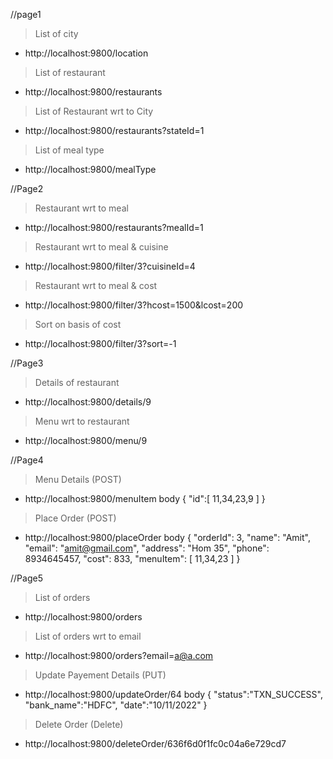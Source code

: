 //page1
> List of city
* http://localhost:9800/location

> List of restaurant
* http://localhost:9800/restaurants

> List of Restaurant wrt to City
* http://localhost:9800/restaurants?stateId=1

> List of meal type
* http://localhost:9800/mealType

//Page2
> Restaurant wrt to meal
* http://localhost:9800/restaurants?mealId=1

> Restaurant wrt to meal & cuisine
* http://localhost:9800/filter/3?cuisineId=4
> Restaurant wrt to meal & cost
* http://localhost:9800/filter/3?hcost=1500&lcost=200
> Sort on basis of cost
* http://localhost:9800/filter/3?sort=-1


//Page3
> Details of restaurant
* http://localhost:9800/details/9
> Menu wrt to restaurant
* http://localhost:9800/menu/9

//Page4
> Menu Details (POST)
* http://localhost:9800/menuItem
body
{
   "id":[
      11,34,23,9
    ]
  }
> Place Order (POST)
* http://localhost:9800/placeOrder
body
{
    "orderId": 3,
    "name": "Amit",
    "email": "amit@gmail.com",
    "address": "Hom 35",
    "phone": 8934645457,
    "cost": 833,
    "menuItem": [
      11,34,23
    ]
}


//Page5
> List of orders
* http://localhost:9800/orders
> List of orders wrt to email
* http://localhost:9800/orders?email=a@a.com

> Update Payement Details (PUT)
* http://localhost:9800/updateOrder/64
body
{
        "status":"TXN_SUCCESS",
        "bank_name":"HDFC",
        "date":"10/11/2022"
}
> Delete Order (Delete)
* http://localhost:9800/deleteOrder/636f6d0f1fc0c04a6e729cd7